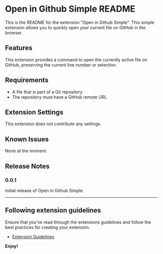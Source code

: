 # Open in Github Simple README

This is the README for the extension "Open in Github Simple". This simple extension allows you to quickly open your current file on GitHub in the browser.

## Features

This extension provides a command to open the currently active file on GitHub, preserving the current line number or selection.

## Requirements

- A file that is part of a Git repository
- The repository must have a GitHub remote URL

## Extension Settings

This extension does not contribute any settings.

## Known Issues

None at the moment.

## Release Notes

### 0.0.1

Initial release of Open in Github Simple.

---

## Following extension guidelines

Ensure that you've read through the extensions guidelines and follow the best practices for creating your extension.

* [Extension Guidelines](https://code.visualstudio.com/api/references/extension-guidelines)

**Enjoy!**
